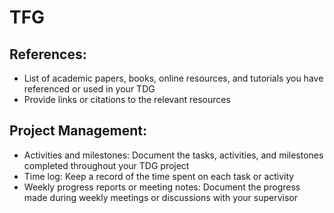 # TFG

## References:

* List of academic papers, books, online resources, and tutorials you have referenced or used in your TDG
* Provide links or citations to the relevant resources

## Project Management:

* Activities and milestones: Document the tasks, activities, and milestones completed throughout your TDG project
* Time log: Keep a record of the time spent on each task or activity
* Weekly progress reports or meeting notes: Document the progress made during weekly meetings or discussions with your supervisor

